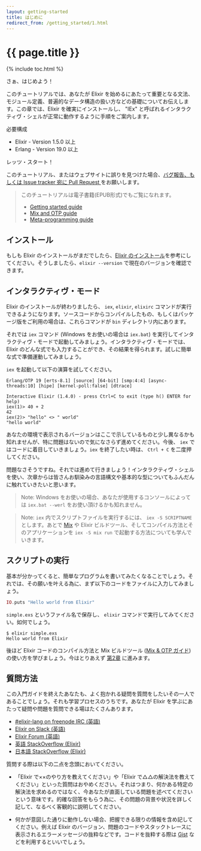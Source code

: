 ```yaml
---
layout: getting-started
title: はじめに
redirect_from: /getting_started/1.html
---
```


# {{ page.title }}

{% include toc.html %}

さぁ、はじめよう！

このチュートリアルでは、あなたが Elixir を始めるにあたって重要となる文法、モジュール定義、普遍的なデータ構造の扱い方などの基礎についてお伝えします。この章では、Elixir を確実にインストールし、 "IEx" と呼ばれるインタラクティヴ・シェルが正常に動作するように手順をご案内します。

必要構成

  * Elixir - Version 1.5.0 以上
  * Erlang - Version 19.0 以上


レッツ・スタート！

このチュートリアル、またはウェブサイトに誤りを見つけた場合、[バグ報告、もしくは Issue tracker 宛に Pull Request ](https://github.com/elixir-lang/elixir-lang.github.com)をお願いします。

> このチュートリアルは電子書籍(EPUB形式)でもご覧になれます。
>
>   * [Getting started guide](https://repo.hex.pm/guides/elixir/elixir-getting-started-guide.epub)
>   * [Mix and OTP guide](https://repo.hex.pm/guides/elixir/mix-and-otp.epub)
>   * [Meta-programming guide](https://repo.hex.pm/guides/elixir/meta-programming-in-elixir.epub)

## インストール

もしも Elixir のインストールがまだでしたら、[Elixir のインストール](/install.html)を参考にしてください。そうしましたら、`elixir --version` で現在のバージョンを確認できます。

## インタラクティヴ・モード

Elixir のインストールが終わりましたら、 `iex`, `elixir`, `elixirc` コマンドが実行できるようになります。ソースコードからコンパイルしたもの、もしくはパッケージ版をご利用の場合は、これらコマンドが `bin` ディレクトリ内にあります。

それでは `iex` コマンド (Windows をお使いの場合は `iex.bat`) を実行してインタラクティヴ・モードで起動してみましょう。インタラクティヴ・モードでは、Elixir のどんな式でも入力することができ、その結果を得られます。試しに簡単な式で準備運動してみましょう。

`iex` を起動して以下の演算を試してください。

```iex
Erlang/OTP 19 [erts-8.1] [source] [64-bit] [smp:4:4] [async-threads:10] [hipe] [kernel-poll:false] [dtrace]

Interactive Elixir (1.4.0) - press Ctrl+C to exit (type h() ENTER for help)
iex(1)> 40 + 2
42
iex(2)> "hello" <> " world"
"hello world"
```

あなたの環境で表示されるバージョンはここで示しているものと少し異なるかも知れませんが、特に問題はないので気になさらず進めてください。今後、 `iex` ではコードに着目していきましょう。`iex` を終了したい時は、 `Ctrl + C` を二度押してください。

問題なさそうですね。それでは進めて行きましょう！インタラクティヴ・シェルを使い、次章からは皆さんお馴染みの言語構文や基本的な型についてもふんだんに触れていきたいと思います。

> Note: Windows をお使いの場合、あなたが使用するコンソールによっては `iex.bat --werl` をお使い頂けるかも知れません。

> Note: `iex` 内でスクリプトファイルを実行するには、 `iex -S SCRIPTNAME` とします。あとで [Mix](/getting-started/mix-otp/introduction-to-mix.html) や Elixir ビルドツール、そしてコンパイル方法とそのアプリケーションを `iex -S mix run` で起動する方法についても学んでいきます。

## スクリプトの実行

基本が分かってくると、簡単なプログラムを書いてみたくなることでしょう。それでは、その願いを叶える為に、まず以下のコードをファイルに入力してみましょう。

```elixir
IO.puts "Hello world from Elixir"
```

`simple.exs` というファイル名で保存し、 `elixir` コマンドで実行してみてください。如何でしょう。

```console
$ elixir simple.exs
Hello world from Elixir
```

後ほど Elixir コードのコンパイル方法と Mix ビルドツール ([Mix & OTP ガイド](/getting-started/mix-otp/introduction-to-mix.html)) の使い方を学びましょう。今はとりあえず [第2章](/getting-started/basic-types.html) に進みます。

## 質問方法

この入門ガイドを終えたあなたも、よく抱かれる疑問を質問をしたいその一人であることでしょう。それも学習プロセスのうちです。あなたが Elixir を学ぶにあたって疑問や問題を質問できる場はたくさんあります。

  * [#elixir-lang on freenode IRC (英語)](irc://irc.freenode.net/elixir-lang)
  * [Elixir on Slack (英語)](https://elixir-slackin.herokuapp.com/)
  * [Elixir Forum (英語)](http://elixirforum.com)
  * [英語 StackOverflow (Elixir)](https://stackoverflow.com/questions/tagged/elixir)
  * [日本語 StackOverflow (Elixir)](https://ja.stackoverflow.com/questions/tagged/elixir)

質問する際は以下の二点を念頭においてください。

  * 「Elixir で××のやり方を教えてください」や「Elixir で△△の解決法を教えてください」といった質問はおやめください。それはつまり、何かある特定の解決法を求めるのではなく、今あなたが直面している問題を述べてくださいという意味です。的確な回答をもらう為に、その問題の背景や状況を詳しく記して、なるべく客観的に説明してください。

  * 何かが意図した通りに動作しない場合、把握できる限りの情報を含め記してください。例えば Elixir のバージョン、問題のコードやスタックトレースに表示されるエラーメッセージの抜粋などです。コードを抜粋する際は [Gist](https://gist.github.com/) などを利用するといいでしょう。
